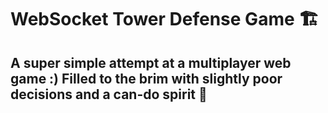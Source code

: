 # WebSocket Tower Defense Game 🏗️
## A super simple attempt at a multiplayer web game :) Filled to the brim with slightly poor decisions and a can-do spirit 🥲
